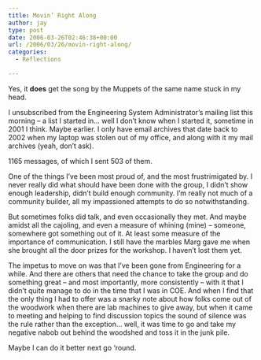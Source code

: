 ```yaml
---
title: Movin’ Right Along
author: jay
type: post
date: 2006-03-26T02:46:38+00:00
url: /2006/03/26/movin-right-along/
categories:
  - Reflections

---
```

Yes, it **does** get the song by the Muppets of the same name stuck in my head.

I unsubscribed from the Engineering System Administrator’s mailing list this morning &#8211; a list I started in… well I don’t know when I started it, sometime in 2001 I think. Maybe earlier. I only have email archives that date back to 2002 when my laptop was stolen out of my office, and along with it my mail archives (yeah, don’t ask).

1165 messages, of which I sent 503 of them.

One of the things I’ve been most proud of, and the most frustrimigated by. I never really did what should have been done with the group, I didn’t show enough leadership, didn’t build enough community. I’m really not much of a community builder, all my impassioned attempts to do so notwithstanding.

But sometimes folks did talk, and even occasionally they met. And maybe amidst all the cajoling, and even a measure of whining (mine) &#8211; someone, somewhere got something out of it. At least some measure of the importance of communication. I still have the marbles Marg gave me when she brought all the door prizes for the workshop. I haven’t lost them yet.

The impetus to move on was that I’ve been gone from Engineering for a while. And there are others that need the chance to take the group and do something great &#8211; and most importantly, more consistently &#8211; with it that I didn’t quite manage to do in the time that I was in COE. And when I find that the only thing I had to offer was a snarky note about how folks come out of the woodwork when there are lab machines to give away, but when it came to meeting and helping to find discussion topics the sound of silence was the rule rather than the exception… well, it was time to go and take my negative nabob out behind the woodshed and toss it in the junk pile.

Maybe I can do it better next go ‘round.